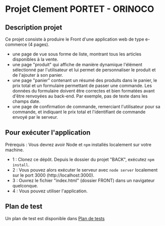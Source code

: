 # Projet Clement PORTET - ORINOCO

## Description projet

Ce projet consiste à produire le Front d'une application web de type e-commerce (4 pages).

* une page de vue sous forme de liste, montrant tous les articles disponibles à la vente.
* une page "produit" qui affiche de manière dynamique l'élément sélectionné par l'utilisateur et lui permet de personnaliser le produit et de l'ajouter à son panier.
* une page "panier" contenant un résumé des produits dans le panier, le prix total et un formulaire permettant de passer une commande. Les données du formulaire doivent être correctes et bien formatées avant d'être renvoyées au back-end. Par exemple, pas de texte dans les champs date.
* une page de confirmation de commande, remerciant l'utilisateur pour sa commande, et indiquant le prix total et l'identifiant de commande envoyé par le serveur.



## Pour exécuter l'application

Prérequis : Vous devrez avoir Node et `npm` installés localement sur votre machine.

* 1 : Clonez ce dépôt. Depuis le dossier du projet "BACK", exécutez `npm install`.
* 2 : Vous pouvez alors exécuter le serveur avec `node server` localement sur le port 3000 (http://localhost:3000).
* 3 : Ouvrez le fichier "index.html" (dossier FRONT) dans un navigateur quelconque.
* 4 : Vous pouvez utiliser l'application.

## Plan de test

Un plan de test est disponible dans [Plan de tests](./Plans_de_test.pdf)